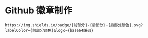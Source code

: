 # Github 徽章制作

```
https://img.shields.io/badge/{前部分}-{后部分}-{后部分颜色}.svg?labelColor={前部分颜色}&logo={base64编码}
```



